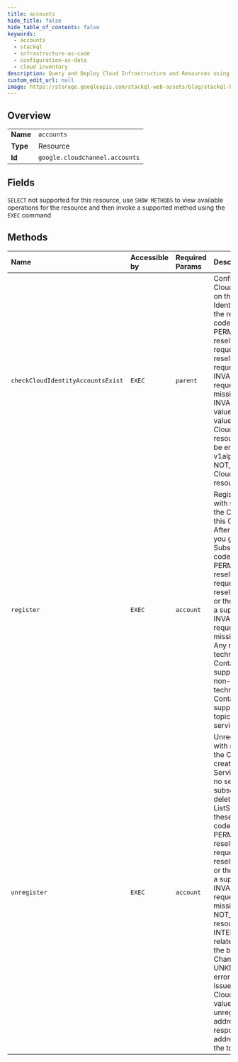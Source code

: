 ```yaml
---
title: accounts
hide_title: false
hide_table_of_contents: false
keywords:
  - accounts
  - stackql
  - infrastructure-as-code
  - configuration-as-data
  - cloud inventory
description: Query and Deploy Cloud Infrastructure and Resources using SQL
custom_edit_url: null
image: https://storage.googleapis.com/stackql-web-assets/blog/stackql-blog-post-featured-image.png
---
```

  
    

## Overview
<table><tbody>
<tr><td><b>Name</b></td><td><code>accounts</code></td></tr>
<tr><td><b>Type</b></td><td>Resource</td></tr>
<tr><td><b>Id</b></td><td><code>google.cloudchannel.accounts</code></td></tr>
</tbody></table>

## Fields
`SELECT` not supported for this resource, use `SHOW METHODS` to view available operations for the resource and then invoke a supported method using the `EXEC` command  
## Methods
| Name | Accessible by | Required Params | Description |
|:-----|:--------------|:----------------|:------------|
| `checkCloudIdentityAccountsExist` | `EXEC` | `parent` | Confirms the existence of Cloud Identity accounts based on the domain and if the Cloud Identity accounts are owned by the reseller. Possible error codes: * PERMISSION_DENIED: The reseller account making the request is different from the reseller account in the API request. * INVALID_ARGUMENT: Required request parameters are missing or invalid. * INVALID_VALUE: Invalid domain value in the request. Return value: A list of CloudIdentityCustomerAccount resources for the domain (may be empty) Note: in the v1alpha1 version of the API, a NOT_FOUND error returns if no CloudIdentityCustomerAccount resources match the domain. |
| `register` | `EXEC` | `account` | Registers a service account with subscriber privileges on the Cloud Pub/Sub topic for this Channel Services account. After you create a subscriber, you get the events through SubscriberEvent Possible error codes: * PERMISSION_DENIED: The reseller account making the request and the provided reseller account are different, or the impersonated user is not a super admin. * INVALID_ARGUMENT: Required request parameters are missing or invalid. * INTERNAL: Any non-user error related to a technical issue in the backend. Contact Cloud Channel support. * UNKNOWN: Any non-user error related to a technical issue in the backend. Contact Cloud Channel support. Return value: The topic name with the registered service email address. |
| `unregister` | `EXEC` | `account` | Unregisters a service account with subscriber privileges on the Cloud Pub/Sub topic created for this Channel Services account. If there are no service accounts left with subscriber privileges, this deletes the topic. You can call ListSubscribers to check for these accounts. Possible error codes: * PERMISSION_DENIED: The reseller account making the request and the provided reseller account are different, or the impersonated user is not a super admin. * INVALID_ARGUMENT: Required request parameters are missing or invalid. * NOT_FOUND: The topic resource doesn't exist. * INTERNAL: Any non-user error related to a technical issue in the backend. Contact Cloud Channel support. * UNKNOWN: Any non-user error related to a technical issue in the backend. Contact Cloud Channel support. Return value: The topic name that unregistered the service email address. Returns a success response if the service email address wasn't registered with the topic. |
